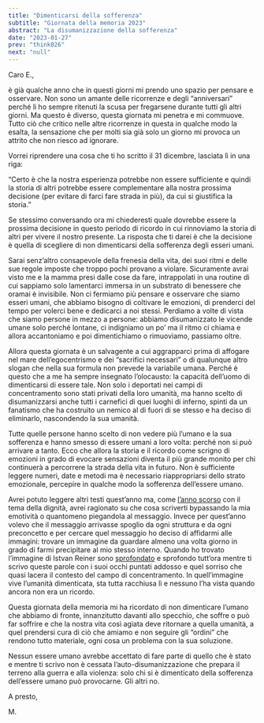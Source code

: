 ```yaml
---
title: "Dimenticarsi della sofferenza"
subtitle: "Giornata della memoria 2023"
abstract: "La disumanizzazione della sofferenza"
date: "2023-01-27"
prev: "think026"
next: "null"
---
```


Caro E.,

è già qualche anno che in questi giorni mi prendo uno spazio per pensare e osservare. Non sono un amante delle ricorrenze e degli “anniversari” perché li ho sempre ritenuti la scusa per fregarsene durante tutti gli altri giorni. Ma questo è diverso, questa giornata mi penetra e mi commuove. Tutto ciò che critico nelle altre ricorrenze in questa in qualche modo la esalta, la sensazione che per molti sia già solo un giorno mi provoca un attrito che non riesco ad ignorare.

Vorrei riprendere una cosa che ti ho scritto il 31 dicembre, lasciata lì in una riga:

“Certo è che la nostra esperienza potrebbe non essere sufficiente e quindi la storia di altri potrebbe essere complementare alla nostra prossima decisione (per evitare di farci fare strada in più), da cui si giustifica la storia.”

Se stessimo conversando ora mi chiederesti quale dovrebbe essere la prossima decisione in questo periodo di ricordo in cui rinnoviamo la storia di altri per vivere il nostro presente. La risposta che ti darei è che la decisione è quella di scegliere di non dimenticarsi della sofferenza degli esseri umani.

Sarai senz’altro consapevole della frenesia della vita, dei suoi ritmi e delle sue regole imposte che troppo pochi provano a violare. Sicuramente avrai visto me e la mamma presi dalle cose da fare, intrappolati in una routine di cui sappiamo solo lamentarci immersa in un substrato di benessere che oramai è invisibile. Non ci fermiamo più pensare e osservare che siamo esseri umani, che abbiamo bisogno di coltivare le emozioni, di prenderci del tempo per volerci bene e dedicarci a noi stessi. Perdiamo a volte di vista che siamo persone in mezzo a persone: abbiamo disumanizzato le vicende umane solo perché lontane, ci indigniamo un po’ ma il ritmo ci chiama e allora accantoniamo e poi dimentichiamo o rimuoviamo, passiamo oltre.

Allora questa giornata è un salvagente a cui aggrapparci prima di affogare nel mare dell’egocentrismo e dei “sacrifici necessari” o di qualunque altro slogan che nella sua formula non prevede la variabile umana. Perché è questo che a me ha sempre insegnato l’olocausto: la capacità dell’uomo di dimenticarsi di essere tale. Non solo i deportati nei campi di concentramento sono stati privati della loro umanità, ma hanno scelto di disumanizzarsi anche tutti i carnefici di quei luoghi di inferno, spinti da un fanatismo che ha costruito un nemico al di fuori di se stesso e ha deciso di eliminarlo, nascondendo la sua umanità. 

Tutte quelle persone hanno scelto di non vedere più l’umano e la sua sofferenza e hanno smesso di essere umani a loro volta: perché non si può arrivare a tanto. Ecco che allora la storia e il ricordo come scrigno di emozioni in grado di evocare sensazioni diventa il più grande monito per chi continuerà a percorrere la strada della vita in futuro. Non è sufficiente leggere numeri, date e metodi ma è necessario riappropriarsi dello strato emozionale, percepire in qualche modo la sofferenza dell’essere umano.

Avrei potuto leggere altri testi quest’anno ma, come [l’anno scorso](https://www.thinkprogress.it/post/blog/think009) con il tema della dignità, avrei ragionato su che cosa scriverti bypassando la mia emotività o quantomeno piegandola al messaggio. Invece per quest’anno volevo che il messaggio arrivasse spoglio da ogni struttura e da ogni preconcetto e per cercare quel messaggio ho deciso di affidarmi alle immagini: trovare un immagine da guardare almeno una volta giorno in grado di farmi precipitare al mio stesso interno. Quando ho trovato l’immagine di Istvan Reiner sono [sprofondato](https://www.direzioneverso.it/poesie/P0171) e sprofondo tutt’ora mentre ti scrivo queste parole con i suoi occhi puntati addosso e quel sorriso che quasi lacera il contesto del campo di concentramento. In quell’immagine vive l’umanità dimenticata, sta tutta racchiusa lì e nessuno l’ha vista quando ancora non era un ricordo.

Questa giornata della memoria mi ha ricordato di non dimenticare l’umano che abbiamo di fronte, innanzitutto davanti allo specchio, che soffre o può far soffrire e che la nostra vita così agiata deve ritornare a quella umanità, a quel prendersi cura di ciò che amiamo e non seguire gli “ordini” che rendono tutto materiale, ogni cosa un problema con la sua soluzione.

Nessun essere umano avrebbe accettato di fare parte di quello che è stato e mentre ti scrivo non è cessata l’auto-disumanizzazione che prepara il terreno alla guerra e alla violenza: solo chi si è dimenticato della sofferenza dell’essere umano può provocarne. Gli altri no.

A presto,

M.
